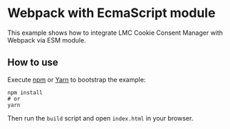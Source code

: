 # Webpack with EcmaScript module

This example shows how to integrate LMC Cookie Consent Manager with Webpack via ESM module.

## How to use

Execute [npm][npm] or [Yarn][yarn] to bootstrap the example:

```shell
npm install
# or
yarn
```

Then run the `build` script and open `index.html` in your browser.

[npm]:https://docs.npmjs.com/cli/init
[yarn]:https://yarnpkg.com/lang/en/docs/cli/create/
